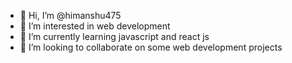 - 👋 Hi, I’m @himanshu475
- 👀 I’m interested in web development
- 🌱 I’m currently learning javascript and react js
- 💞️ I’m looking to collaborate on some web development projects 

<!---
himanshu475/himanshu475 is a ✨ special ✨ repository because its `README.md` (this file) appears on your GitHub profile.
You can click the Preview link to take a look at your changes.
--->
